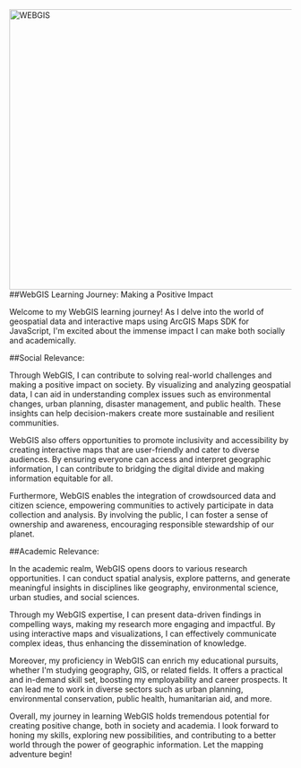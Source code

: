 
  <a href="https://geo-jobe.com/how-to/free-with-maplapse-for-acgis-online/" target="_blank" rel="noreferrer">
    <img align = "right" src="https://uizentrum.de/wp-content/uploads/2020/05/gis-to-web-gis-6.png" alt="WEBGIS" width="1000" height="500"//>
  </a>

##WebGIS Learning Journey: Making a Positive Impact

Welcome to my WebGIS learning journey! As I delve into the world of geospatial data and interactive maps using ArcGIS Maps SDK for JavaScript, I'm excited about the immense impact I can make both socially and academically.

##Social Relevance:

Through WebGIS, I can contribute to solving real-world challenges and making a positive impact on society. By visualizing and analyzing geospatial data, I can aid in understanding complex issues such as environmental changes, urban planning, disaster management, and public health. These insights can help decision-makers create more sustainable and resilient communities.

WebGIS also offers opportunities to promote inclusivity and accessibility by creating interactive maps that are user-friendly and cater to diverse audiences. By ensuring everyone can access and interpret geographic information, I can contribute to bridging the digital divide and making information equitable for all.

Furthermore, WebGIS enables the integration of crowdsourced data and citizen science, empowering communities to actively participate in data collection and analysis. By involving the public, I can foster a sense of ownership and awareness, encouraging responsible stewardship of our planet.

##Academic Relevance:

In the academic realm, WebGIS opens doors to various research opportunities. I can conduct spatial analysis, explore patterns, and generate meaningful insights in disciplines like geography, environmental science, urban studies, and social sciences.

Through my WebGIS expertise, I can present data-driven findings in compelling ways, making my research more engaging and impactful. By using interactive maps and visualizations, I can effectively communicate complex ideas, thus enhancing the dissemination of knowledge.

Moreover, my proficiency in WebGIS can enrich my educational pursuits, whether I'm studying geography, GIS, or related fields. It offers a practical and in-demand skill set, boosting my employability and career prospects. It can lead me to work in diverse sectors such as urban planning, environmental conservation, public health, humanitarian aid, and more.

Overall, my journey in learning WebGIS holds tremendous potential for creating positive change, both in society and academia. I look forward to honing my skills, exploring new possibilities, and contributing to a better world through the power of geographic information. Let the mapping adventure begin!
